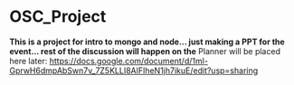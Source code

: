 # OSC_Project
**This is a project for intro to mongo and node... just making a PPT for the event... rest of the discussion will happen on the**
  Planner will be placed here later:
https://docs.google.com/document/d/1ml-GprwH6dmpAbSwn7v_7Z5KLLI8AlFIheN1jh7ikuE/edit?usp=sharing
